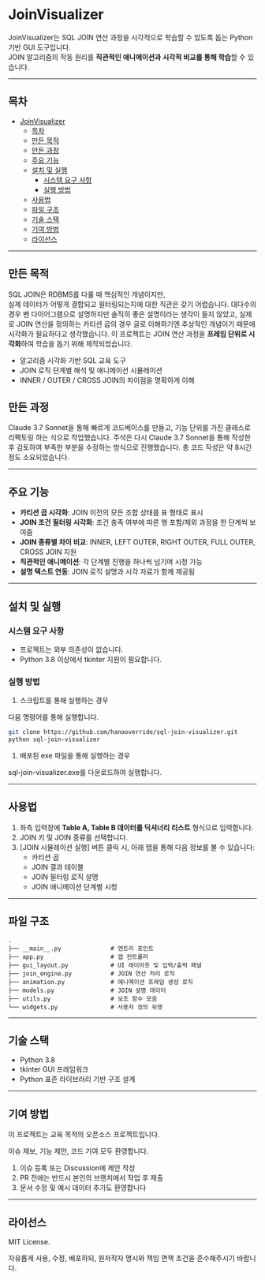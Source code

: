 # JoinVisualizer

JoinVisualizer는 SQL JOIN 연산 과정을 시각적으로 학습할 수 있도록 돕는 Python 기반 GUI 도구입니다.  
JOIN 알고리즘의 작동 원리를 **직관적인 애니메이션과 시각적 비교를 통해 학습**할 수 있습니다.

---

## 목차
- [JoinVisualizer](#joinvisualizer)
  - [목차](#목차)
  - [만든 목적](#만든-목적)
  - [만든 과정](#만든-과정)
  - [주요 기능](#주요-기능)
  - [설치 및 실행](#설치-및-실행)
    - [시스템 요구 사항](#시스템-요구-사항)
    - [실행 방법](#실행-방법)
  - [사용법](#사용법)
  - [파일 구조](#파일-구조)
  - [기술 스택](#기술-스택)
  - [기여 방법](#기여-방법)
  - [라이선스](#라이선스)

---

## 만든 목적

SQL JOIN은 RDBMS를 다룰 때 핵심적인 개념이지만,  
실제 데이터가 어떻게 결합되고 필터링되는지에 대한 직관은 갖기 어렵습니다.
대다수의 경우 벤 다이어그램으로 설명하지만 솔직히 좋은 설명이라는 생각이 들지 않았고,
실제로 JOIN 연산을 정의하는 카티션 곱의 경우 글로 이해하기엔 추상적인 개념이기 때문에 시각화가 필요하다고 생각했습니다.
이 프로젝트는 JOIN 연산 과정을 **프레임 단위로 시각화**하여 학습을 돕기 위해 제작되었습니다.

- 알고리즘 시각화 기반 SQL 교육 도구
- JOIN 로직 단계별 해석 및 애니메이션 시뮬레이션
- INNER / OUTER / CROSS JOIN의 차이점을 명확하게 이해

## 만든 과정

Claude 3.7 Sonnet을 통해 빠르게 코드베이스를 만들고,
기능 단위를 가진 클래스로 리팩토링 하는 식으로 작업했습니다.
주석은 다시 Claude 3.7 Sonnet을 통해 작성한 후 검토하여 부족한 부분을 수정하는 방식으로 진행했습니다.
총 코드 작성은 약 8시간 정도 소요되었습니다.

---

## 주요 기능

- **카티션 곱 시각화**: JOIN 이전의 모든 조합 상태를 표 형태로 표시
- **JOIN 조건 필터링 시각화**: 조건 충족 여부에 따른 행 포함/제외 과정을 한 단계씩 보여줌
- **JOIN 종류별 차이 비교**: INNER, LEFT OUTER, RIGHT OUTER, FULL OUTER, CROSS JOIN 지원
- **직관적인 애니메이션**: 각 단계별 진행을 하나씩 넘기며 시청 가능
- **설명 텍스트 연동**: JOIN 로직 설명과 시각 자료가 함께 제공됨

---

## 설치 및 실행

### 시스템 요구 사항
- 프로젝트는 외부 의존성이 없습니다.
- Python 3.8 이상에서 tkinter 지원이 필요합니다.

### 실행 방법

1. 스크립트를 통해 실행하는 경우

다음 명령어를 통해 실행합니다.
```bash
git clone https://github.com/hanaoverride/sql-join-visualizer.git
python sql-join-visualizer
```

1. 배포된 exe 파일을 통해 실행하는 경우
   
sql-join-visualizer.exe를  다운로드하여 실행합니다.

---

## 사용법

1. 좌측 입력창에 **Table A, Table B 데이터를 딕셔너리 리스트** 형식으로 입력합니다.
2. JOIN 키 및 JOIN 종류를 선택합니다.
3. [JOIN 시뮬레이션 실행] 버튼 클릭 시, 아래 탭을 통해 다음 정보를 볼 수 있습니다:
    - 카티션 곱
    - JOIN 결과 테이블
    - JOIN 필터링 로직 설명
    - JOIN 애니메이션 단계별 시청

---

## 파일 구조

```
.
├── __main__.py              # 엔트리 포인트
├── app.py                   # 앱 컨트롤러
├── gui_layout.py            # UI 레이아웃 및 입력/출력 패널
├── join_engine.py           # JOIN 연산 처리 로직
├── animation.py             # 애니메이션 프레임 생성 로직
├── models.py                # JOIN 설명 데이터
├── utils.py                 # 보조 함수 모음
└── widgets.py               # 사용자 정의 위젯
```

---

## 기술 스택

- Python 3.8
- tkinter GUI 프레임워크
- Python 표준 라이브러리 기반 구조 설계

---

## 기여 방법

이 프로젝트는 교육 목적의 오픈소스 프로젝트입니다.

이슈 제보, 기능 제안, 코드 기여 모두 환영합니다.

1. 이슈 등록 또는 Discussion에 제안 작성
2. PR 전에는 반드시 본인의 브랜치에서 작업 후 제출
3. 문서 수정 및 예시 데이터 추가도 환영합니다

---

## 라이선스

MIT License.

자유롭게 사용, 수정, 배포하되, 원저작자 명시와 책임 면책 조건을 준수해주시기 바랍니다.